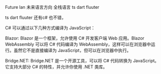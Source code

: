 Future lan 未来语言方向 全栈语言 ts dart fluuter



ts dart fluuter
还有c#   也不错，


C# 可以通过以下几种方式编译为 JavaScript：

Blazor: Blazor 是一个框架，允许使用 C# 开发客户端 Web 应用。Blazor WebAssembly 可以将 C# 代码编译为 WebAssembly，这样可以在浏览器中运行。虽然它不是直接编译为 JavaScript，但可以在浏览器中执行。


Bridge.NET: Bridge.NET 是一个开源工具，可以将 C# 代码转换为 JavaScript。它支持大部分 C# 的特性，并允许你使用 .NET 类库。



